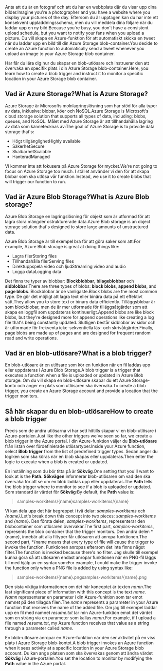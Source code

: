 <span data-ttu-id="339bd-101">Anta att du är en fotograf och att du har en webbplats där du visar upp dina bilder.</span><span class="sxs-lookup"><span data-stu-id="339bd-101">Imagine you're a photographer and you have a website where you display your pictures of the day.</span></span> <span data-ttu-id="339bd-102">Eftersom du är upptagen kan du har inte ett konsekvent uppladdningsschema, men du vill meddela dina följare när du laddar upp en ny bild.</span><span class="sxs-lookup"><span data-stu-id="339bd-102">Because you're busy, you don't have a consistent upload schedule, but you want to notify your fans when you upload a picture.</span></span> <span data-ttu-id="339bd-103">Du vill skapa en Azure-funktion för att automatiskt skicka en tweet när du laddar upp en bild till din Azure Storage blob-container.</span><span class="sxs-lookup"><span data-stu-id="339bd-103">You decide to create an Azure function to automatically send a tweet whenever you upload an image to your Azure Storage blob container.</span></span>

<span data-ttu-id="339bd-104">Här får du lära dig hur du skapar en blob-utlösare och instruerar den att övervaka en specifik plats i din Azure Storage blob-container.</span><span class="sxs-lookup"><span data-stu-id="339bd-104">Here, you learn how to create a blob trigger and instruct it to monitor a specific location in your Azure Storage blob container.</span></span>

## <a name="what-is-azure-storage"></a><span data-ttu-id="339bd-105">Vad är Azure Storage?</span><span class="sxs-lookup"><span data-stu-id="339bd-105">What is Azure Storage?</span></span>

<span data-ttu-id="339bd-106">Azure Storage är Microsofts molnlagringslösning som har stöd för alla typer av data, inklusive: blobar, köer och NoSQL.</span><span class="sxs-lookup"><span data-stu-id="339bd-106">Azure Storage is Microsoft's cloud storage solution that supports all types of data, including: blobs, queues, and NoSQL.</span></span> <span data-ttu-id="339bd-107">Målet med Azure Storage är att tillhandahålla lagring av data som kännetecknas av:</span><span class="sxs-lookup"><span data-stu-id="339bd-107">The goal of Azure Storage is to provide data storage that's:</span></span>

- <span data-ttu-id="339bd-108">Högt tillgänglighet</span><span class="sxs-lookup"><span data-stu-id="339bd-108">Highly available</span></span>
- <span data-ttu-id="339bd-109">Säkerhet</span><span class="sxs-lookup"><span data-stu-id="339bd-109">Secure</span></span>
- <span data-ttu-id="339bd-110">Skalbarhet</span><span class="sxs-lookup"><span data-stu-id="339bd-110">Scalable</span></span>
- <span data-ttu-id="339bd-111">Hanterad</span><span class="sxs-lookup"><span data-stu-id="339bd-111">Managed</span></span>

<span data-ttu-id="339bd-112">Vi kommer inte att fokusera på Azure Storage för mycket.</span><span class="sxs-lookup"><span data-stu-id="339bd-112">We're not going to focus on Azure Storage too much.</span></span> <span data-ttu-id="339bd-113">I stället använder vi den för att skapa blobar som ska utlösa vår funktion.</span><span class="sxs-lookup"><span data-stu-id="339bd-113">Instead, we use it to create blobs that will trigger our function to run.</span></span>

## <a name="what-is-azure-blob-storage"></a><span data-ttu-id="339bd-114">Vad är Azure Blob Storage?</span><span class="sxs-lookup"><span data-stu-id="339bd-114">What is Azure Blob storage?</span></span>

<span data-ttu-id="339bd-115">Azure Blob Storage en lagringslösning för objekt som är utformad för att lagra stora mängder ostrukturerade data.</span><span class="sxs-lookup"><span data-stu-id="339bd-115">Azure Blob storage is an object storage solution that's designed to store large amounts of unstructured data.</span></span> 

<span data-ttu-id="339bd-116">Azure Blob Storage är till exempel bra för att göra saker som att:</span><span class="sxs-lookup"><span data-stu-id="339bd-116">For example, Azure Blob storage is great at doing things like:</span></span>

- <span data-ttu-id="339bd-117">Lagra filer</span><span class="sxs-lookup"><span data-stu-id="339bd-117">Storing files</span></span>
- <span data-ttu-id="339bd-118">Tillhandahålla filer</span><span class="sxs-lookup"><span data-stu-id="339bd-118">Serving files</span></span>
- <span data-ttu-id="339bd-119">Direktuppspela video och ljud</span><span class="sxs-lookup"><span data-stu-id="339bd-119">Streaming video and audio</span></span>
- <span data-ttu-id="339bd-120">Logga data</span><span class="sxs-lookup"><span data-stu-id="339bd-120">Logging data</span></span>

<span data-ttu-id="339bd-121">Det finns tre typer av blobbar: **Blockblobbar**, **bilageblobbar** och **sidblobbar**.</span><span class="sxs-lookup"><span data-stu-id="339bd-121">There are three types of blobs: **block blobs**, **append blobs**, and **page blobs**.</span></span> <span data-ttu-id="339bd-122">Blockblobar är de vanligaste.</span><span class="sxs-lookup"><span data-stu-id="339bd-122">Block blobs are the most common type.</span></span> <span data-ttu-id="339bd-123">De gör det möjligt att lagra text eller binära data på ett effektivt sätt.</span><span class="sxs-lookup"><span data-stu-id="339bd-123">They allow you to store text or binary data efficiently.</span></span> <span data-ttu-id="339bd-124">Tilläggsblobar är som blockblobar, men de är mer utformade för tilläggsåtgärder som att skapa en loggfil som uppdateras kontinuerligt.</span><span class="sxs-lookup"><span data-stu-id="339bd-124">Append blobs are like block blobs, but they're designed more for append operations like creating a log file that's being constantly updated.</span></span> <span data-ttu-id="339bd-125">Slutligen består sidblobar av sidor och är utformade för frekventa icke-sekventiella läs- och skrivåtgärder.</span><span class="sxs-lookup"><span data-stu-id="339bd-125">Finally, page blobs are made up of pages and are designed for frequent random read and write operations.</span></span>

## <a name="what-is-a-blob-trigger"></a><span data-ttu-id="339bd-126">Vad är en blob-utlösare?</span><span class="sxs-lookup"><span data-stu-id="339bd-126">What is a blob trigger?</span></span>

<span data-ttu-id="339bd-127">En blob-utlösare är en utlösare som kör en funktion när en fil laddas upp eller uppdateras i Azure Blob Storage.</span><span class="sxs-lookup"><span data-stu-id="339bd-127">A blob trigger is a trigger that executes a function when a file is uploaded or updated in Azure Blob storage.</span></span> <span data-ttu-id="339bd-128">Om du vill skapa en blob-utlösare skapar du ett Azure Storage-konto och anger en plats som utlösaren ska övervaka.</span><span class="sxs-lookup"><span data-stu-id="339bd-128">To create a blob trigger, you create an Azure Storage account and provide a location that the trigger monitors.</span></span>

## <a name="how-to-create-a-blob-trigger"></a><span data-ttu-id="339bd-129">Så här skapar du en blob-utlösare</span><span class="sxs-lookup"><span data-stu-id="339bd-129">How to create a blob trigger</span></span>

<span data-ttu-id="339bd-130">Precis som de andra utlösarna vi har sett hittills skapar vi en blob-utlösare i Azure-portalen.</span><span class="sxs-lookup"><span data-stu-id="339bd-130">Just like the other triggers we've seen so far, we create a blob trigger in the Azure portal.</span></span> <span data-ttu-id="339bd-131">I din Azure-funktion väljer du **Blob-utlösare** från listan över fördefinierade utlösartyper.</span><span class="sxs-lookup"><span data-stu-id="339bd-131">Inside your Azure function, select **Blob trigger** from the list of predefined trigger types.</span></span> <span data-ttu-id="339bd-132">Sedan anger du logiken som ska köras när en blob skapas eller uppdateras.</span><span class="sxs-lookup"><span data-stu-id="339bd-132">Then enter the logic to execute when a blob is created or updated.</span></span>

<span data-ttu-id="339bd-133">En inställning som du bör titta på är **Sökväg**.</span><span class="sxs-lookup"><span data-stu-id="339bd-133">One setting that you'll want to look at is the **Path**.</span></span> <span data-ttu-id="339bd-134">**Sökvägen** informerar blob-utlösaren om vad den ska övervaka för att se om en blob laddas upp eller uppdateras.</span><span class="sxs-lookup"><span data-stu-id="339bd-134">The **Path** tells the blob trigger where to monitor to see if a blob is uploaded or updated.</span></span> <span data-ttu-id="339bd-135">Som standard är värdet för **Sökväg**:</span><span class="sxs-lookup"><span data-stu-id="339bd-135">By default, the **Path** value is:</span></span> 

> <span data-ttu-id="339bd-136">samples-workitems/{name}</span><span class="sxs-lookup"><span data-stu-id="339bd-136">samples-workitems/{name}</span></span>

<span data-ttu-id="339bd-137">Vi kan dela upp det här begreppet i två delar: *samples-workitems* och *{name}*.</span><span class="sxs-lookup"><span data-stu-id="339bd-137">Let's break down this concept into two pieces: *samples-workitems* and *{name}*.</span></span> <span data-ttu-id="339bd-138">Den första delen, *samples-workitems*, representerar den blobcontainer som utlösaren övervakar.</span><span class="sxs-lookup"><span data-stu-id="339bd-138">The first part, *samples-workitems*, represents the blob container that the trigger monitors.</span></span> <span data-ttu-id="339bd-139">Den andra delen \*{name}, innebär att alla filtyper får utlösaren att anropa funktionen.</span><span class="sxs-lookup"><span data-stu-id="339bd-139">The second part, \*{name means that every type of file will cause the trigger to invoke the function.</span></span> <span data-ttu-id="339bd-140">Funktionen anropas eftersom det inte finns något filter.</span><span class="sxs-lookup"><span data-stu-id="339bd-140">The function is invoked because there's no filter.</span></span> <span data-ttu-id="339bd-141">Jag skulle till exempel kunna göra så att utlösaren endast anropar funktionen när en PNG-fil läggs till med hjälp av en syntax som:</span><span class="sxs-lookup"><span data-stu-id="339bd-141">For example, I could make the trigger invoke the function only when a PNG file is added by using syntax like:</span></span>

> <span data-ttu-id="339bd-142">samples-workitems/{name}.png</span><span class="sxs-lookup"><span data-stu-id="339bd-142">samples-workitems/{name}.png</span></span>

<span data-ttu-id="339bd-143">Den sista viktiga informationen om det här konceptet är texten *namn*.</span><span class="sxs-lookup"><span data-stu-id="339bd-143">The last significant piece of information with this concept is the text *name*.</span></span> <span data-ttu-id="339bd-144">*Namn* representerar en parameter i din Azure-funktion som tar emot namnet på den tillagda filen.</span><span class="sxs-lookup"><span data-stu-id="339bd-144">The *name* represents a parameter in your Azure function that receives the name of the added file.</span></span> <span data-ttu-id="339bd-145">Om jag till exempel laddar upp en fil med namnet *resume.txt* tar min Azure-funktion emot det värdet som en sträng via en parameter som kallas *namn*.</span><span class="sxs-lookup"><span data-stu-id="339bd-145">For example, if I upload a file named *resume.txt*, my Azure function receives that value as a string through a parameter called *name*.</span></span>

<span data-ttu-id="339bd-146">En blob-utlösare anropar en Azure-funktion när den ser aktivitet på en viss plats i Azure Storage blob-kontot.</span><span class="sxs-lookup"><span data-stu-id="339bd-146">A blob trigger invokes an Azure function when it sees activity at a specific location in your Azure Storage blob account.</span></span> <span data-ttu-id="339bd-147">Du kan ange platsen som ska övervakas genom att ändra värdet **Sökväg** i Azure-portalen.</span><span class="sxs-lookup"><span data-stu-id="339bd-147">You set the location to monitor by modifying the **Path** value in the Azure portal.</span></span>